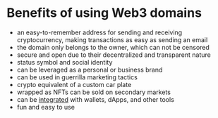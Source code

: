 # Benefits of using Web3 domains

* an easy-to-remember address for sending and receiving cryptocurrency, making transactions as easy as sending an email
* the domain only belongs to the owner, which can not be censored
* secure and open due to their decentralized and transparent nature
* status symbol and social identity
* can be leveraged as a personal or business brand
* can be used in guerrilla marketing tactics
* crypto equivalent of a custom car plate
* wrapped as NFTs can be sold on secondary markets
* can be [integrated](../developer-guide/integrations.md) with wallets, dApps, and other tools
* fun and easy to use
